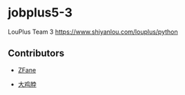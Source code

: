 # jobplus5-3

LouPlus Team 3 https://www.shiyanlou.com/louplus/python

## Contributors

* [ZFane](https://github.com/Z-Fane)

* [大鸡脖](https://github.com/liuzhibo)
